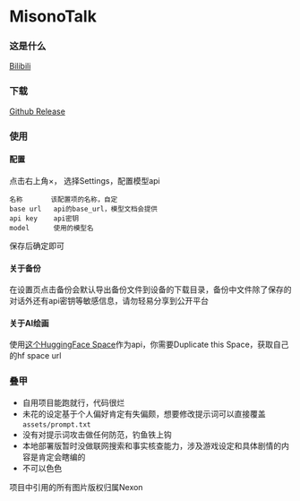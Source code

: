 # MisonoTalk

### 这是什么
 [Bilibili](https://www.bilibili.com/video/BV1YBvXenEZK)

### 下载
 [Github Release](https://github.com/k96e/MisonoTalk/releases)

### 使用
#### 配置
 点击右上角×， 选择Settings，配置模型api
 ```
 名称       该配置项的名称，自定
 base url   api的base_url，模型文档会提供
 api key    api密钥
 model      使用的模型名
 ```
 保存后确定即可

#### 关于备份
 在设置页点击备份会默认导出备份文件到设备的下载目录，备份中文件除了保存的对话外还有api密钥等敏感信息，请勿轻易分享到公开平台

#### 关于AI绘画
 使用[这个HuggingFace Space](https://r3gm-diffusecraft.hf.space/)作为api，你需要Duplicate this Space，获取自己的hf space url

### 叠甲
- 自用项目能跑就行，代码很烂
- 未花的设定基于个人偏好肯定有失偏颇，想要修改提示词可以直接覆盖`assets/prompt.txt`
- 没有对提示词攻击做任何防范，钓鱼铁上钩
- 本地部署版暂时没做联网搜索和事实核查能力，涉及游戏设定和具体剧情的内容是肯定会瞎编的
- 不可以色色

项目中引用的所有图片版权归属Nexon
